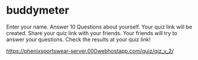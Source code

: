 # buddymeter
Enter your name. 
Answer 10 Questions about yourself. 
Your quiz link will be created. 
Share your quiz link with your friends. 
Your friends will try to answer your questions. 
Check the results at your quiz link!



https://phenixsportswear-server.000webhostapp.com/quiz/qiz_v_2/
